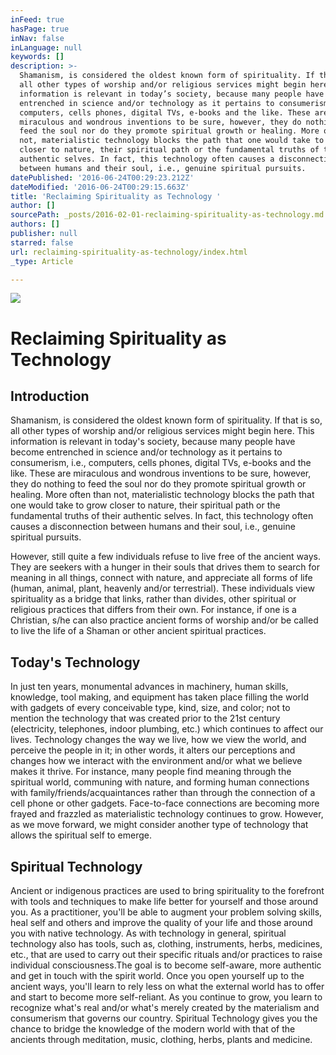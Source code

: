 ```yaml
---
inFeed: true
hasPage: true
inNav: false
inLanguage: null
keywords: []
description: >-
  Shamanism, is considered the oldest known form of spirituality. If that is so,
  all other types of worship and/or religious services might begin here. This
  information is relevant in today’s society, because many people have become
  entrenched in science and/or technology as it pertains to consumerism, i.e.,
  computers, cells phones, digital TVs, e-books and the like. These are
  miraculous and wondrous inventions to be sure, however, they do nothing to
  feed the soul nor do they promote spiritual growth or healing. More often than
  not, materialistic technology blocks the path that one would take to grow
  closer to nature, their spiritual path or the fundamental truths of their
  authentic selves. In fact, this technology often causes a disconnection
  between humans and their soul, i.e., genuine spiritual pursuits.
datePublished: '2016-06-24T00:29:23.212Z'
dateModified: '2016-06-24T00:29:15.663Z'
title: 'Reclaiming Spirituality as Technology '
author: []
sourcePath: _posts/2016-02-01-reclaiming-spirituality-as-technology.md
authors: []
publisher: null
starred: false
url: reclaiming-spirituality-as-technology/index.html
_type: Article

---
```

![](https://the-grid-user-content.s3-us-west-2.amazonaws.com/870dadca-1fac-4ff6-a91c-c8d7b6870a21.jpg)

# Reclaiming Spirituality as Technology 

## Introduction

Shamanism, is considered the oldest known form of spirituality. If that is so, all other types of worship and/or religious services might begin here. This information is relevant in today's society, because many people have become entrenched in science and/or technology as it pertains to consumerism, i.e., computers, cells phones, digital TVs, e-books and the like. These are miraculous and wondrous inventions to be sure, however, they do nothing to feed the soul nor do they promote spiritual growth or healing. More often than not, materialistic technology blocks the path that one would take to grow closer to nature, their spiritual path or the fundamental truths of their authentic selves. In fact, this technology often causes a disconnection between humans and their soul, i.e., genuine spiritual pursuits.

However, still quite a few individuals refuse to live free of the ancient ways. They are seekers with a hunger in their souls that drives them to search for meaning in all things, connect with nature, and appreciate all forms of life (human, animal, plant, heavenly and/or terrestrial). These individuals view spirituality as a bridge that links, rather than divides, other spiritual or religious practices that differs from their own. For instance, if one is a Christian, s/he can also practice ancient forms of worship and/or be called to live the life of a Shaman or other ancient spiritual practices.

## Today's Technology

In just ten years, monumental advances in machinery, human skills, knowledge, tool making, and equipment has taken place filling the world with gadgets of every conceivable type, kind, size, and color; not to mention the technology that was created prior to the 21st century (electricity, telephones, indoor plumbing, etc.) which continues to affect our lives. Technology changes the way we live, how we view the world, and perceive the people in it; in other words, it alters our perceptions and changes how we interact with the environment and/or what we believe makes it thrive. For instance, many people find meaning through the spiritual world, communing with nature, and forming human connections with family/friends/acquaintances rather than through the connection of a cell phone or other gadgets. Face-to-face connections are becoming more frayed and frazzled as materialistic technology continues to grow. However, as we move forward, we might consider another type of technology that allows the spiritual self to emerge.

## Spiritual Technology 

Ancient or indigenous practices are used to bring spirituality to the forefront with tools and techniques to make life better for yourself and those around you. As a practitioner, you'll be able to augment your problem solving skills, heal self and others and improve the quality of your life and those around you with native technology. As with technology in general, spiritual technology also has tools, such as, clothing, instruments, herbs, medicines, etc., that are used to carry out their specific rituals and/or practices to raise individual consciousness.The goal is to become self-aware, more authentic and get in touch with the spirit world. Once you open yourself up to the ancient ways, you'll learn to rely less on what the external world has to offer and start to become more self-reliant. As you continue to grow, you learn to recognize what's real and/or what's merely created by the materialism and consumerism that governs our country. Spiritual Technology gives you the chance to bridge the knowledge of the modern world with that of the ancients through meditation, music, clothing, herbs, plants and medicine.